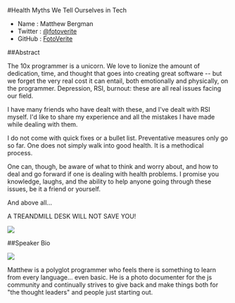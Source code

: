 #Health Myths We Tell Ourselves in Tech

* Name      : Matthew Bergman
* Twitter   : [@fotoverite](https://twitter.com/fotoverite)
* GitHub    : [FotoVerite](https://github.com/FotoVerite)

##Abstract

The 10x programmer is a unicorn. We love to lionize the amount of dedication, time, and thought that goes into creating great software -- but we forget the very real cost it can entail, both emotionally and physically, on the programmer. Depression, RSI, burnout: these are all real issues facing our field.

I have many friends who have dealt with these, and I've dealt with RSI myself. I'd like to share my experience and all the mistakes I have made while dealing with them.

I do not come with quick fixes or a bullet list. Preventative measures only go so far. One does not simply walk into good health. It is a methodical process.

One can, though, be aware of what to think and worry about, and how to deal and go forward if one is dealing with health problems. I promise you knowledge, laughs, and the ability to help anyone going through these issues, be it a friend or yourself.

And above all...

A TREANDMILL DESK WILL NOT SAVE YOU!

![](https://raw.github.com/cascadiajs/2014.cascadiajs.com/master/images/unicorn.png')

##Speaker Bio

![](https://raw.github.com/cascadiajs/2014.cascadiajs.com/master/images/matthew-bergman.png')

Matthew is a polyglot programmer who feels there is something to learn from every language... even basic. He is a photo documenter for the js community and continually strives to give back and make things both for "the thought leaders" and people just starting out.
